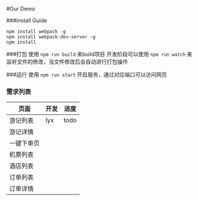#Our Demo

###install Guide
```shell
npm install webpack -g
npm install webpack-dev-server -g
npm install
```

###打包
使用 ```npm run build``` 来build项目
开发阶段可以使用 ```npm run watch``` 来监听文件的修改，当文件修改后会自动进行打包操作

###运行
使用 ```npm run start``` 开启服务，通过对应端口可以访问网页

### 需求列表

页面 | 开发 | 进度
---|---|---
游记列表 | lyx | todo
游记详情 |  |
一键下单页 |  | 
机票列表 |  |
酒店列表 |  |
订单列表 |  |
订单详情 |  |
